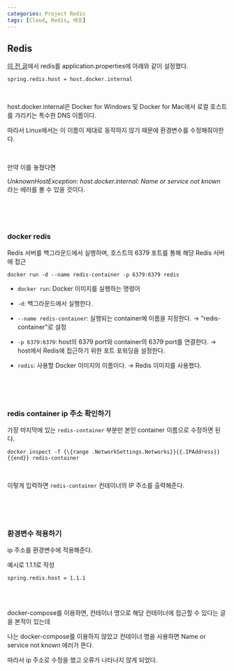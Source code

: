 ```yaml
---
categories: Project Redis
tags: [Cloud, Redis, 배포]
---
```


## Redis
[이 전 글](https://haedal-uni.github.io/posts/Redis-%EC%A0%81%EC%9A%A9/#redis-%EC%98%A4%EB%A5%98)에서 redis를 application.properties에 아래와 같이 설정했다. 
```
spring.redis.host = host.docker.internal
```

<br>

host.docker.internal은 Docker for Windows 및 Docker for Mac에서 로컬 호스트를 가리키는 특수한 DNS 이름이다.

따라서 Linux에서는 이 이름이 제대로 동작하지 않기 때문에 환경변수를 수정해줘야한다.

<br>

만약 이를 놓쳤다면 

*UnknownHostException: host.docker.internal: Name or service not known* 라는 에러를 볼 수 있을 것이다. 

<br><br><br>

### docker redis
Redis 서버를 백그라운드에서 실행하며, 호스트의 6379 포트를 통해 해당 Redis 서버에 접근
```
docker run -d --name redis-container -p 6379:6379 redis
```
- `docker run`: Docker 이미지를 실행하는 명령어
  
- `-d`: 백그라운드에서 실행한다. 

- `--name redis-container`: 실행되는 container에 이름을 지정한다. → "redis-container"로 설정

- `-p 6379:6379`: host의 6379 port와 container의 6379 port를 연결한다. → host에서 Redis에 접근하기 위한 포트 포워딩을 설정한다.   

- `redis`: 사용할 Docker 이미지의 이름이다. → Redis 이미지를 사용했다. 

<br><br><br>

### redis container ip 주소 확인하기
가장 마지막에 있는 `redis-container` 부분만 본인 container 이름으로 수정하면 된다. 


```
docker inspect -f {\{range .NetworkSettings.Networks}}{{.IPAddress}}{{end}} redis-container
```


<br>

이렇게 입력하면 `redis-container` 컨테이너의 IP 주소를 출력해준다. 

<br><br><br>

### 환경변수 적용하기
ip 주소를 환경변수에 적용해준다.

예시로 1.1.1로 작성
```
spring.redis.host = 1.1.1
```

<br><br>

docker-compose를 이용하면, 컨테이너 명으로 해당 컨테이너에 접근할 수 있다는 글을 본적이 있는데

나는 docker-compose를 이용하지 않았고 컨테이너 명을 사용하면 Name or service not known 에러가 뜬다.  

따라서 ip 주소로 수정을 했고 오류가 나타나지 않게 되었다.    
